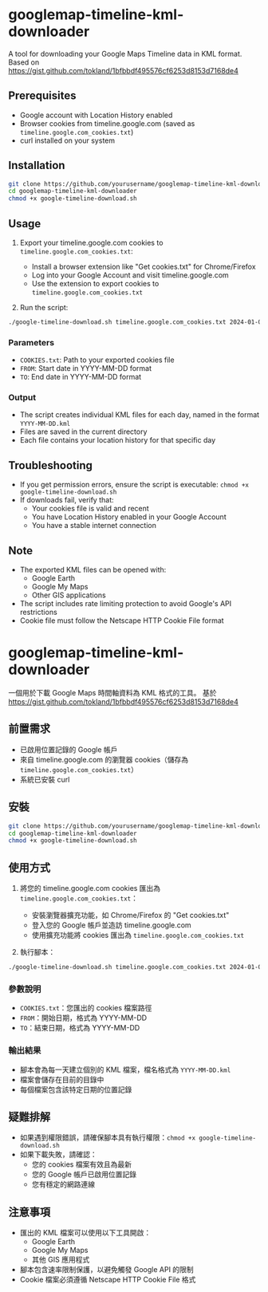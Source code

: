 # googlemap-timeline-kml-downloader

A tool for downloading your Google Maps Timeline data in KML format.
Based on https://gist.github.com/tokland/1bfbbdf495576cf6253d8153d7168de4

## Prerequisites

- Google account with Location History enabled
- Browser cookies from timeline.google.com (saved as `timeline.google.com_cookies.txt`)
- curl installed on your system

## Installation

```bash
git clone https://github.com/yourusername/googlemap-timeline-kml-downloader.git
cd googlemap-timeline-kml-downloader
chmod +x google-timeline-download.sh
```

## Usage

1. Export your timeline.google.com cookies to `timeline.google.com_cookies.txt`:
   - Install a browser extension like "Get cookies.txt" for Chrome/Firefox
   - Log into your Google Account and visit timeline.google.com
   - Use the extension to export cookies to `timeline.google.com_cookies.txt`

2. Run the script:
```bash
./google-timeline-download.sh timeline.google.com_cookies.txt 2024-01-01 2024-01-31
```

### Parameters

- `COOKIES.txt`: Path to your exported cookies file
- `FROM`: Start date in YYYY-MM-DD format
- `TO`: End date in YYYY-MM-DD format

### Output

- The script creates individual KML files for each day, named in the format `YYYY-MM-DD.kml`
- Files are saved in the current directory
- Each file contains your location history for that specific day

## Troubleshooting

- If you get permission errors, ensure the script is executable: `chmod +x google-timeline-download.sh`
- If downloads fail, verify that:
  - Your cookies file is valid and recent
  - You have Location History enabled in your Google Account
  - You have a stable internet connection

## Note

- The exported KML files can be opened with:
  - Google Earth
  - Google My Maps
  - Other GIS applications
- The script includes rate limiting protection to avoid Google's API restrictions
- Cookie file must follow the Netscape HTTP Cookie File format


# googlemap-timeline-kml-downloader

一個用於下載 Google Maps 時間軸資料為 KML 格式的工具。
基於 https://gist.github.com/tokland/1bfbbdf495576cf6253d8153d7168de4

## 前置需求

- 已啟用位置記錄的 Google 帳戶
- 來自 timeline.google.com 的瀏覽器 cookies（儲存為 `timeline.google.com_cookies.txt`）
- 系統已安裝 curl

## 安裝

```bash
git clone https://github.com/yourusername/googlemap-timeline-kml-downloader.git
cd googlemap-timeline-kml-downloader
chmod +x google-timeline-download.sh
```

## 使用方式

1. 將您的 timeline.google.com cookies 匯出為 `timeline.google.com_cookies.txt`：
   - 安裝瀏覽器擴充功能，如 Chrome/Firefox 的 "Get cookies.txt"
   - 登入您的 Google 帳戶並造訪 timeline.google.com
   - 使用擴充功能將 cookies 匯出為 `timeline.google.com_cookies.txt`

2. 執行腳本：
```bash
./google-timeline-download.sh timeline.google.com_cookies.txt 2024-01-01 2024-01-31
```

### 參數說明

- `COOKIES.txt`：您匯出的 cookies 檔案路徑
- `FROM`：開始日期，格式為 YYYY-MM-DD
- `TO`：結束日期，格式為 YYYY-MM-DD

### 輸出結果

- 腳本會為每一天建立個別的 KML 檔案，檔名格式為 `YYYY-MM-DD.kml`
- 檔案會儲存在目前的目錄中
- 每個檔案包含該特定日期的位置記錄

## 疑難排解

- 如果遇到權限錯誤，請確保腳本具有執行權限：`chmod +x google-timeline-download.sh`
- 如果下載失敗，請確認：
  - 您的 cookies 檔案有效且為最新
  - 您的 Google 帳戶已啟用位置記錄
  - 您有穩定的網路連線

## 注意事項

- 匯出的 KML 檔案可以使用以下工具開啟：
  - Google Earth
  - Google My Maps
  - 其他 GIS 應用程式
- 腳本包含速率限制保護，以避免觸發 Google API 的限制
- Cookie 檔案必須遵循 Netscape HTTP Cookie File 格式